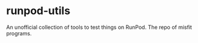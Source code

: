 # runpod-utils
An unofficial collection of tools to test things on RunPod. The repo of misfit programs. 
